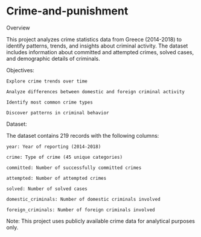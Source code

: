 # Crime-and-punishment
Overview

This project analyzes crime statistics data from Greece (2014-2018) to identify patterns, trends, and insights about criminal activity. The dataset includes information about committed and attempted crimes, solved cases, and demographic details of criminals.

Objectives:

    Explore crime trends over time

    Analyze differences between domestic and foreign criminal activity

    Identify most common crime types

    Discover patterns in criminal behavior

Dataset:

The dataset contains 219 records with the following columns:

    year: Year of reporting (2014-2018)

    crime: Type of crime (45 unique categories)

    committed: Number of successfully committed crimes

    attempted: Number of attempted crimes

    solved: Number of solved cases

    domestic_criminals: Number of domestic criminals involved

    foreign_criminals: Number of foreign criminals involved

Note: This project uses publicly available crime data for analytical purposes only.
